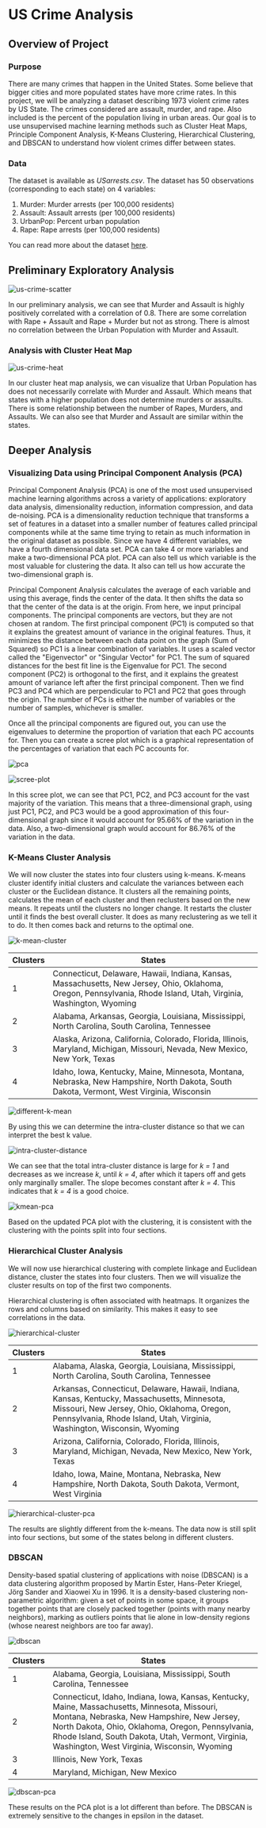 # US Crime Analysis

## Overview of Project

### Purpose
There are many crimes that happen in the United States. Some believe that bigger cities and more populated states have more crime rates. In this project, we will be analyzing a dataset describing 1973 violent crime rates by US State. The crimes considered are assault, murder, and rape. Also included is the percent of the population living in urban areas. Our goal is to use unsupervised machine learning methods such as Cluster Heat Maps, Principle Component Analysis, K-Means Clustering, Hierarchical Clustering, and DBSCAN to understand how violent crimes differ between states. 

### Data

The dataset is available as *USarrests.csv*. The dataset has 50 observations (corresponding to each state) on 4 variables: 
1. Murder: Murder arrests (per 100,000 residents)
2. Assault: Assault arrests (per 100,000 residents)
3. UrbanPop: Percent urban population
4. Rape: Rape arrests (per 100,000 residents)

You can read more about the dataset [here](https://stat.ethz.ch/R-manual/R-devel/library/datasets/html/USArrests.html). 

## Preliminary Exploratory Analysis

![us-crime-scatter](https://user-images.githubusercontent.com/29410712/179429045-7476b1c1-fe80-45de-92e9-4531dd56e933.png)

In our preliminary analysis, we can see that Murder and Assault is highly positively correlated with a correlation of 0.8. There are some correlation with Rape + Assault and Rape + Murder but not as strong. There is almost no correlation between the Urban Population with Murder and Assault.

### Analysis with Cluster Heat Map

![us-crime-heat](https://user-images.githubusercontent.com/29410712/179429129-f9b3fb27-773f-4f4b-b320-ffd95f49144c.png)

In our cluster heat map analysis, we can visualize that Urban Population has does not necessarily correlate with Murder and Assault. Which means that states with a higher population does not determine murders or assaults. There is some relationship between the number of Rapes, Murders, and Assaults. We can also see that Murder and Assault are similar within the states.

## Deeper Analysis

### Visualizing Data using Principal Component Analysis (PCA)

Principal Component Analysis (PCA) is one of the most used unsupervised machine learning algorithms across a variety of applications: exploratory data analysis, dimensionality reduction, information compression, and data de-noising. PCA is a dimensionality reduction technique that transforms a set of features in a dataset into a smaller number of features called principal components while at the same time trying to retain as much information in the original dataset as possible. Since we have 4 different variables, we have a fourth dimensional data set. PCA can take 4 or more variables and make a two-dimensional PCA plot. PCA can also tell us which variable is the most valuable for clustering the data. It also can tell us how accurate the two-dimensional graph is. 

Principal Component Analysis calculates the average of each variable and using this average, finds the center of the data. It then shifts the data so that the center of the data is at the origin. From here, we input principal components. The principal components are vectors, but they are not chosen at random. The first principal component (PC1) is computed so that it explains the greatest amount of variance in the original features. Thus, it minimizes the distance between each data point on the graph (Sum of Squared) so PC1 is a linear combination of variables. It uses a scaled vector called the "Eigenvector" or "Singular Vector" for PC1. The sum of squared distances for the best fit line is the Eigenvalue for PC1. The second component (PC2) is orthogonal to the first, and it explains the greatest amount of variance left after the first principal component. Then we find PC3 and PC4 which are perpendicular to PC1 and PC2 that goes through the origin. The number of PCs is either the number of variables or the number of samples, whichever is smaller. 

Once all the principal components are figured out, you can use the eigenvalues to determine the proportion of variation that each PC accounts for. Then you can create a scree plot which is a graphical representation of the percentages of variation that each PC accounts for.

![pca](https://user-images.githubusercontent.com/29410712/179429289-cff10be1-9fed-4382-9dda-fd1a933c8f3c.png)

![scree-plot](https://user-images.githubusercontent.com/29410712/179429298-ec5602ad-dd69-4ee8-bedc-c08b68909080.png)

In this scree plot, we can see that PC1, PC2, and PC3 account for the vast majority of the variation. This means that a three-dimensional graph, using just PC1, PC2, and PC3 would be a good approximation of this four-dimensional graph since it would account for 95.66% of the variation in the data. Also, a two-dimensional graph would account for 86.76% of the variation in the data.

### K-Means Cluster Analysis

We will now cluster the states into four clusters using k-means. K-means cluster identify initial clusters and calculate the variances between each cluster or the Euclidean distance. It clusters all the remaining points, calculates the mean of each cluster and then reclusters based on the new means. It repeats until the clusters no longer change. It restarts the cluster until it finds the best overall cluster. It does as many reclustering as we tell it to do. It then comes back and returns to the optimal one.

![k-mean-cluster](https://user-images.githubusercontent.com/29410712/179429344-1f50a179-1cc5-4ba7-8a28-5eecb1b6b436.png)

| Clusters    | States |
| ----------- | -----------|
| 1   | Connecticut, Delaware, Hawaii, Indiana, Kansas, Massachusetts, New Jersey, Ohio, Oklahoma, Oregon, Pennsylvania, Rhode Island, Utah, Virginia, Washington, Wyoming |
| 2   | Alabama, Arkansas, Georgia, Louisiana, Mississippi, North Carolina, South Carolina, Tennessee |
| 3   | Alaska, Arizona, California, Colorado, Florida, Illinois, Maryland, Michigan, Missouri, Nevada, New Mexico, New York, Texas |
| 4   | Idaho, Iowa, Kentucky, Maine, Minnesota, Montana, Nebraska, New Hampshire, North Dakota, South Dakota, Vermont, West Virginia, Wisconsin |

![different-k-mean](https://user-images.githubusercontent.com/29410712/179429370-8d082b0d-4f10-47bf-8953-4f33f2a54cd2.png)

By using this we can determine the intra-cluster distance so that we can interpret the best k value.

![intra-cluster-distance](https://user-images.githubusercontent.com/29410712/179429395-d7ad781a-01ac-493c-8cbf-34d56bd2892a.png)

We can see that the total intra-cluster distance is large for *k = 1* and decreases as we increase *k*, until *k = 4*, after which it tapers off and gets only marginally smaller. The slope becomes constant after *k = 4*. This indicates that *k = 4* is a good choice.

![kmean-pca](https://user-images.githubusercontent.com/29410712/179429447-e53a4fcb-47c3-4abd-ba4d-a2207156af06.png)

Based on the updated PCA plot with the clustering, it is consistent with the clustering with the points split into four sections.

### Hierarchical Cluster Analysis

We will now use hierarchical clustering with complete linkage and Euclidean distance, cluster the states into four clusters. Then we will visualize the cluster results on top of the first two components.

Hierarchical clustering is often associated with heatmaps. It organizes the rows and columns based on similarity. This makes it easy to see correlations in the data.

![hierarchical-cluster](https://user-images.githubusercontent.com/29410712/179429472-2ebf40af-88b6-4f0e-9be7-b01f7e946e4f.png)

| Clusters    | States |
| ----------- | -----------|
| 1   | Alabama, Alaska, Georgia, Louisiana, Mississippi, North Carolina, South Carolina, Tennessee |
| 2   | Arkansas, Connecticut, Delaware, Hawaii, Indiana, Kansas, Kentucky, Massachusetts, Minnesota, Missouri, New Jersey, Ohio, Oklahoma, Oregon, Pennsylvania, Rhode Island, Utah, Virginia, Washington, Wisconsin, Wyoming |
| 3   | Arizona, California, Colorado, Florida, Illinois, Maryland, Michigan, Nevada, New Mexico, New York, Texas |
| 4   | Idaho, Iowa, Maine, Montana, Nebraska, New Hampshire, North Dakota, South Dakota, Vermont, West Virginia |

![hierarchical-cluster-pca](https://user-images.githubusercontent.com/29410712/179429715-5d38e3f6-3d55-480e-be84-0bec4bbf24c3.png)

The results are slightly different from the k-means. The data now is still split into four sections, but some of the states belong in different clusters.

### DBSCAN

Density-based spatial clustering of applications with noise (DBSCAN) is a data clustering algorithm proposed by Martin Ester, Hans-Peter Kriegel, Jörg Sander and Xiaowei Xu in 1996. It is a density-based clustering non-parametric algorithm: given a set of points in some space, it groups together points that are closely packed together (points with many nearby neighbors), marking as outliers points that lie alone in low-density regions (whose nearest neighbors are too far away).

![dbscan](https://user-images.githubusercontent.com/29410712/179429780-cd167133-32a9-4987-b9b0-2ff7eaf1098a.png)

| Clusters    | States |
| ----------- | -----------|
| 1   | Alabama, Georgia, Louisiana, Mississippi, South Carolina, Tennessee |
| 2   | Connecticut, Idaho, Indiana, Iowa, Kansas, Kentucky, Maine, Massachusetts, Minnesota, Missouri, Montana, Nebraska, New Hampshire, New Jersey, North Dakota, Ohio, Oklahoma, Oregon, Pennsylvania, Rhode Island, South Dakota, Utah, Vermont, Virginia, Washington, West Virginia, Wisconsin, Wyoming |
| 3   | Illinois, New York, Texas |
| 4   | Maryland, Michigan, New Mexico |

![dbscan-pca](https://user-images.githubusercontent.com/29410712/179429796-7dfa95b8-8554-44a6-8259-c27eee4dbeee.png)

These results on the PCA plot is a lot different than before. The DBSCAN is extremely sensitive to the changes in epsilon in the dataset.
